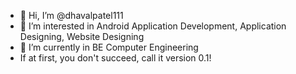 - 👋 Hi, I’m @dhavalpatel111
- 👀 I’m interested in Android Application Development, Application Designing, Website Designing 
- 🌱 I’m currently in BE Computer Engineering
- If at first, you don't succeed, call it version 0.1!
  

